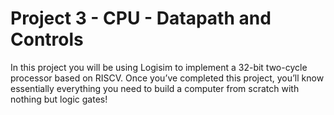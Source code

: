 # Project 3 - CPU - Datapath and Controls

In this project you will be using Logisim to implement a 32-bit two-cycle processor based on RISCV.
Once you’ve completed this project, you’ll know essentially everything you need to build a
computer from scratch with nothing but logic gates!
